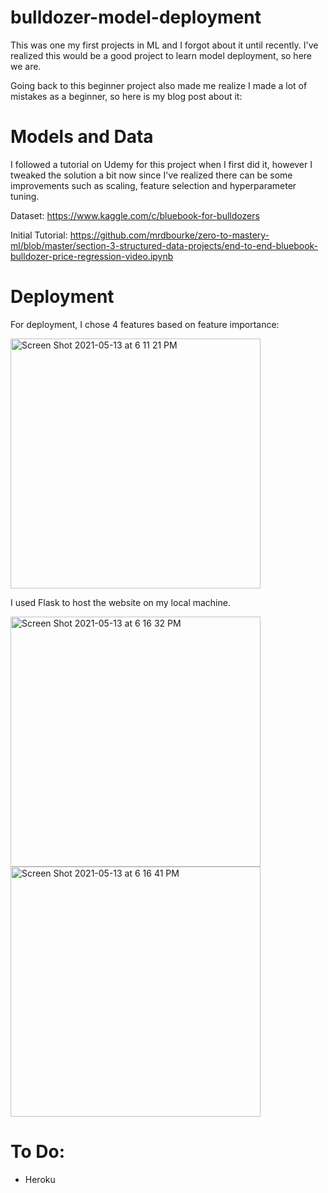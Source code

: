 # bulldozer-model-deployment

This was one my first projects in ML and I forgot about it until recently. I've realized this would be a good project to learn model deployment, so here we are.

Going back to this beginner project also made me realize I made a lot of mistakes as a beginner, so here is my blog post about it:

# Models and Data

I followed a tutorial on Udemy for this project when I first did it, however I tweaked the solution a bit now since I've realized there can be some improvements such as scaling, feature selection and hyperparameter tuning.

Dataset: https://www.kaggle.com/c/bluebook-for-bulldozers

Initial Tutorial: https://github.com/mrdbourke/zero-to-mastery-ml/blob/master/section-3-structured-data-projects/end-to-end-bluebook-bulldozer-price-regression-video.ipynb

# Deployment

For deployment, I chose 4 features based on feature importance:

<img width="400" alt="Screen Shot 2021-05-13 at 6 11 21 PM" src="https://user-images.githubusercontent.com/66208179/118194034-608aec80-b451-11eb-8b60-e5023d194a37.png">

I used Flask to host the website on my local machine.

<p float="left">
  
<img width="400" alt="Screen Shot 2021-05-13 at 6 16 32 PM" src="https://user-images.githubusercontent.com/66208179/118194454-135b4a80-b452-11eb-9470-ecf9271404da.png">

<img width="400" alt="Screen Shot 2021-05-13 at 6 16 41 PM" src="https://user-images.githubusercontent.com/66208179/118194472-16563b00-b452-11eb-9ecb-75b46880edfa.png">



</p>


# To Do:

- Heroku
